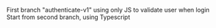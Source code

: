 First branch "authenticate-v1" using only JS to validate user when login
Start from second branch, using Typescript
